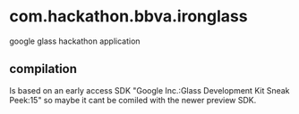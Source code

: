 # com.hackathon.bbva.ironglass
google glass hackathon application

## compilation

Is based on an early access SDK "Google Inc.:Glass Development Kit Sneak Peek:15" so maybe it cant be comiled with the newer preview SDK.

